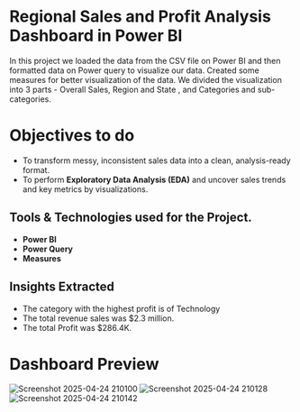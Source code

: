 # Regional Sales and Profit Analysis Dashboard in Power BI
In this project we loaded the data from the CSV file on Power BI and then formatted data on Power query to visualize our data. Created some measures for better visualization of the data. We divided the 
visualization into 3 parts - Overall Sales, Region and State , and Categories and sub-categories.

# Objectives to do

- To transform messy, inconsistent sales data into a clean, analysis-ready format.
- To perform **Exploratory Data Analysis (EDA)** and uncover sales trends and key metrics by visualizations.

## Tools & Technologies used for the Project.

- **Power BI**
- **Power Query**
- **Measures**

## Insights Extracted

- The category with the highest profit is of Technology
- The total revenue sales was $2.3 million.
- The total Profit was $286.4K.

# Dashboard Preview
![Screenshot 2025-04-24 210100](https://github.com/user-attachments/assets/fedbd8a3-9b1d-47a0-b513-bedf213d92ef)
![Screenshot 2025-04-24 210128](https://github.com/user-attachments/assets/df592892-5f8f-43c4-85c4-dac443865b4e)
![Screenshot 2025-04-24 210142](https://github.com/user-attachments/assets/bc80e155-f545-4957-a6d1-7d40b751118c)


